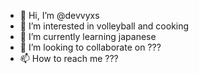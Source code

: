 - 👋 Hi, I’m @devvyxs
- 👀 I’m interested in volleyball and cooking
- 🌱 I’m currently learning japanese
- 💞️ I’m looking to collaborate on ???
- 📫 How to reach me ???

<!---
devvyxs/devvyxs is a ✨ special ✨ repository because its `README.md` (this file) appears on your GitHub profile.
You can click the Preview link to take a look at your changes.
--->
